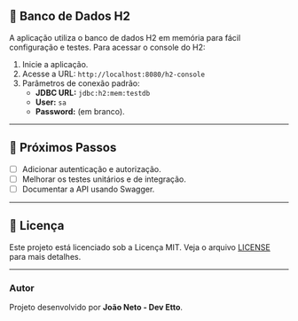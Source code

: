 ## 🌱 Banco de Dados H2

A aplicação utiliza o banco de dados H2 em memória para fácil configuração e testes. Para acessar o console do H2:

1. Inicie a aplicação.
2. Acesse a URL: `http://localhost:8080/h2-console`
3. Parâmetros de conexão padrão:
   - **JDBC URL:** `jdbc:h2:mem:testdb`
   - **User:** `sa`
   - **Password:** (em branco).

---

## 🚀 Próximos Passos

- [ ] Adicionar autenticação e autorização.
- [ ] Melhorar os testes unitários e de integração.
- [ ] Documentar a API usando Swagger.

---

## 📝 Licença

Este projeto está licenciado sob a Licença MIT. Veja o arquivo [LICENSE](LICENSE) para mais detalhes.

---

### Autor

Projeto desenvolvido por **João Neto - Dev Etto**.